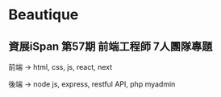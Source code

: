 # Beautique

## 資展iSpan 第57期 前端工程師 7人團隊專題


前端 -> html, css, js, react, next

後端 -> node js, express, restful API, php myadmin